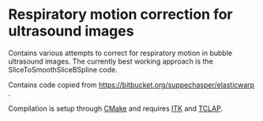# Respiratory motion correction for ultrasound images

Contains various attempts to correct for respiratory motion in bubble
ultrasound images. The currently best working approach is the SliceToSmoothSliceBSpline code.

Contains code copied from https://bitbucket.org/suppechasper/elasticwarp .

Compilation is setup through [CMake](https://cmake.org/) and 
requires [ITK](https://itk.org/) and [TCLAP](http://tclap.sourceforge.net/).

